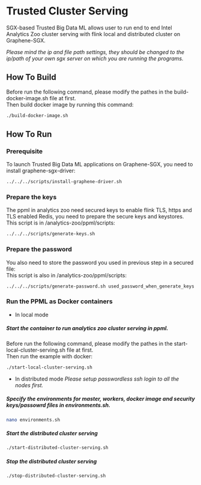 # Trusted Cluster Serving
SGX-based Trusted Big Data ML allows user to run end to end Intel Analytics Zoo cluster serving with flink local and distributed cluster on Graphene-SGX.

*Please mind the ip and file path settings, they should be changed to the ip/path of your own sgx server on which you are running the programs.*

## How To Build
Before run the following command, please modify the pathes in the build-docker-image.sh file at first. <br>
Then build docker image by running this command: <br>
```bash
./build-docker-image.sh
```

## How To Run
### Prerequisite
To launch Trusted Big Data ML applications on Graphene-SGX, you need to install graphene-sgx-driver:
```bash
../../../scripts/install-graphene-driver.sh
```

### Prepare the keys
The ppml in analytics zoo need secured keys to enable flink TLS, https and TLS enabled Redis, you need to prepare the secure keys and keystores. <br>
This script is in /analytics-zoo/ppml/scripts: <br>
```bash
../../../scripts/generate-keys.sh
```

### Prepare the password
You also need to store the password you used in previous step in a secured file: <br>
This script is also in /analytics-zoo/ppml/scripts: <br>
```bash
../../../scripts/generate-password.sh used_password_when_generate_keys
```

### Run the PPML as Docker containers
* In local mode
##### Start the container to run analytics zoo cluster serving in ppml.
Before run the following command, please modify the pathes in the start-local-cluster-serving.sh file at first. <br>
Then run the example with docker: <br>
```bash
./start-local-cluster-serving.sh
```

* In distributed mode
*Please setup passwordless ssh login to all the nodes first.*
##### Specify the environments for master, workers, docker image and security keys/passowrd files in environments.sh.
```bash
nano environments.sh
```
##### Start the distributed cluster serving
```bash
./start-distributed-cluster-serving.sh
```
##### Stop the distributed cluster serving 
```bash
./stop-distributed-cluster-serving.sh
```
